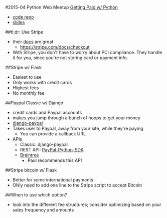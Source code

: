 #2015-04 Python Web Meetup [Getting Paid w/ Python](http://www.meetup.com/python-web-houston/events/220855549/)
-  [code repo](https://github.com/pizzapanther/Getting-Paid-With-Python)
-  [slides](https://docs.google.com/presentation/d/105g80on4p2_yETqZWRDie4G93Ge5rXWQHIhUAPoMkd0/edit?usp=sharing)

##tl;dr: Use Stripe
-  their [docs](https://stripe.com/docs/api/python#intro) are great
    +  https://stripe.com/docs/checkout
-  With Stripe, you don't have to worry about PCI compliance. They handle it for you, since you're not storing card or payment info.

##Stripe w/ Flask
-  Easiest to use
-  Only works with credit cards
-  Highest fees
-  No monthly fee

##Paypal Classic w/ Django
-  credit cards and Paypal accounts
-  makes you jump through a bunch of hoops to get your money
-  [django-paypal](https://github.com/spookylukey/django-paypal)
-  Takes user to Paypal, away from your site, while they're paying
    +  You can provide a callback URL
-  APIs
    +  Classic: django-paypal
    +  REST API: [PayPal-Python-SDK](https://github.com/paypal/PayPal-Python-SDK)
    +  [Braintree](https://developers.braintreepayments.com/ios+python/sdk/overview/how-it-works)
        *  Paul recommends this API

##Stripe bitcoin w/ Flask
-  Better for some international payments
-  ONly need to add one line to the Stripe script to accept Bitcoin

##When to use which option?
-  look into the different fee structures; consider optimizing based on your sales frequency and amounts
